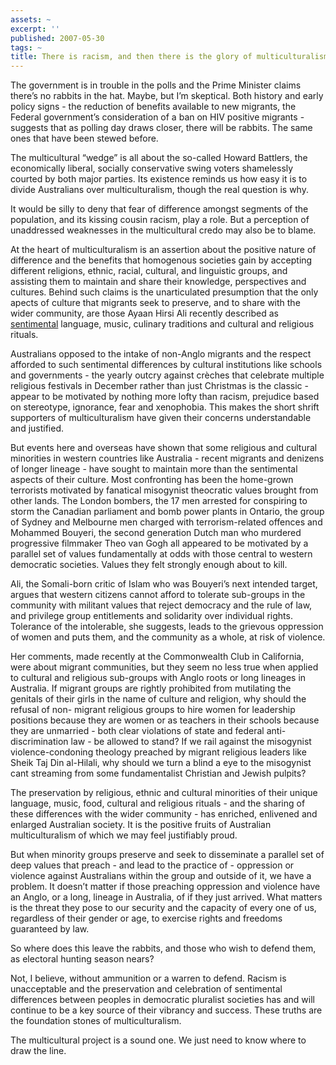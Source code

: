 ```yaml
---
assets: ~
excerpt: ''
published: 2007-05-30
tags: ~
title: There is racism, and then there is the glory of multiculturalism
---
```

The government is in trouble in the polls and the Prime Minister claims
there’s no rabbits in the hat. Maybe, but I’m skeptical. Both history
and early policy signs - the reduction of benefits available to new
migrants, the Federal government’s consideration of a ban on HIV
positive migrants - suggests that as polling day draws closer, there
will be rabbits. The same ones that have been stewed before.

The multicultural “wedge” is all about the so-called Howard Battlers,
the economically liberal, socially conservative swing voters shamelessly
courted by both major parties. Its existence reminds us how easy it is
to divide Australians over multiculturalism, though the real question is
why.

It would be silly to deny that fear of difference amongst segments of
the population, and its kissing cousin racism, play a role. But a
perception of unaddressed weaknesses in the multicultural credo may also
be to blame.

At the heart of multiculturalism is an assertion about the positive
nature of difference and the benefits that homogenous societies gain by
accepting different religions, ethnic, racial, cultural, and linguistic
groups, and assisting them to maintain and share their knowledge,
perspectives and cultures. Behind such claims is the unarticulated
presumption that the only apects of culture that migrants seek to
preserve, and to share with the wider community, are those Ayaan Hirsi
Ali recently described as [sentimental]() language, music, culinary
traditions and cultural and religious rituals.

Australians opposed to the intake of non-Anglo migrants and the respect
afforded to such sentimental differences by cultural institutions like
schools and governments - the yearly outcry against cr&egrave;ches that
celebrate multiple religious festivals in December rather than just
Christmas is the classic - appear to be motivated by nothing more lofty
than racism, prejudice based on stereotype, ignorance, fear and
xenophobia. This makes the short shrift supporters of multiculturalism
have given their concerns understandable and justified.

But events here and overseas have shown that some religious and cultural
minorities in western countries like Australia - recent migrants and
denizens of longer lineage - have sought to maintain more than the
sentimental aspects of their culture. Most confronting has been the
home-grown terrorists motivated by fanatical misogynist theocratic
values brought from other lands. The London bombers, the 17 men arrested
for conspiring to storm the Canadian parliament and bomb power plants in
Ontario, the group of Sydney and Melbourne men charged with
terrorism-related offences and Mohammed Bouyeri, the second generation
Dutch man who murdered progressive filmmaker Theo van Gogh all appeared
to be motivated by a parallel set of values fundamentally at odds with
those central to western democratic societies. Values they felt strongly
enough about to kill.

Ali, the Somali-born critic of Islam who was Bouyeri’s next intended
target, argues that western citizens cannot afford to tolerate
sub-groups in the community with militant values that reject democracy
and the rule of law, and privilege group entitlements and solidarity
over individual rights. Tolerance of the intolerable, she suggests,
leads to the grievous oppression of women and puts them, and the
community as a whole, at risk of violence.

Her comments, made recently at the Commonwealth Club in California, were
about migrant communities, but they seem no less true when applied to
cultural and religious sub-groups with Anglo roots or long lineages in
Australia. If migrant groups are rightly prohibited from mutilating the
genitals of their girls in the name of culture and religion, why should
the refusal of non- migrant religious groups to hire women for
leadership positions because they are women or as teachers in their
schools because they are unmarried - both clear violations of state and
federal anti-discrimination law - be allowed to stand? If we rail
against the misogynist violence-condoning theology preached by migrant
religious leaders like Sheik Taj Din al-Hilali, why should we turn a
blind a eye to the misogynist cant streaming from some fundamentalist
Christian and Jewish pulpits?

The preservation by religious, ethnic and cultural minorities of their
unique language, music, food, cultural and religious rituals - and the
sharing of these differences with the wider community - has enriched,
enlivened and enlarged Australian society. It is the positive fruits of
Australian multiculturalism of which we may feel justifiably proud.

But when minority groups preserve and seek to disseminate a parallel set
of deep values that preach - and lead to the practice of - oppression or
violence against Australians within the group and outside of it, we have
a problem. It doesn’t matter if those preaching oppression and violence
have an Anglo, or a long, lineage in Australia, of if they just arrived.
What matters is the threat they pose to our security and the capacity of
every one of us, regardless of their gender or age, to exercise rights
and freedoms guaranteed by law.

So where does this leave the rabbits, and those who wish to defend them,
as electoral hunting season nears?

Not, I believe, without ammunition or a warren to defend. Racism is
unacceptable and the preservation and celebration of sentimental
differences between peoples in democratic pluralist societies has and
will continue to be a key source of their vibrancy and success. These
truths are the foundation stones of multiculturalism.

The multicultural project is a sound one. We just need to know where to
draw the line.